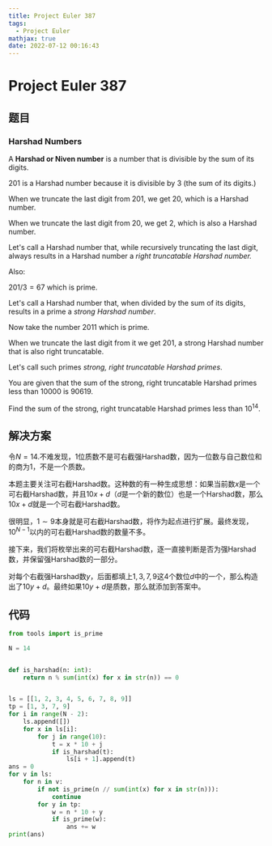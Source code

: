 ```yaml
---
title: Project Euler 387
tags:
  - Project Euler
mathjax: true
date: 2022-07-12 00:16:43
---
```


<escape><!-- more --></escape>

# Project Euler 387

## 题目

### Harshad Numbers

A **Harshad or Niven number** is a number that is divisible by the sum of its digits.

$201$ is a Harshad number because it is divisible by $3$ (the sum of its digits.)

When we truncate the last digit from $201$, we get $20$, which is a Harshad number.

When we truncate the last digit from $20$, we get $2$, which is also a Harshad number.

Let's call a Harshad number that, while recursively truncating the last digit, always results in a Harshad number a *right truncatable Harshad number.*

Also:

$201/3=67$ which is prime.

Let's call a Harshad number that, when divided by the sum of its digits, results in a prime a *strong Harshad number*.

Now take the number $2011$ which is prime.

When we truncate the last digit from it we get $201$, a strong Harshad number that is also right truncatable.

Let's call such primes *strong, right truncatable Harshad primes*.

You are given that the sum of the strong, right truncatable Harshad primes less than $10000$ is $90619$.

Find the sum of the strong, right truncatable Harshad primes less than $10^{14}$.

## 解决方案

令$N=14.$不难发现，$1$位质数不是可右截强Harshad数，因为一位数与自己数位和的商为$1$，不是一个质数。

本题主要关注可右截Harshad数。这种数的有一种生成思想：如果当前数$x$是一个可右截Harshad数，并且$10x+d$（$d$是一个新的数位）也是一个Harshad数，那么$10x+d$就是一个可右截Harshad数。

很明显，$1\sim 9$本身就是可右截Harshad数，将作为起点进行扩展。最终发现，$10^{N-1}$以内的可右截Harshad数的数量不多。

接下来，我们将枚举出来的可右截Harshad数，逐一直接判断是否为强Harshad数，并保留强Harshad数的一部分。

对每个右截强Harshad数$y$，后面都填上$1,3,7,9$这$4$个数位$d$中的一个，那么构造出了$10y+d$。最终如果$10y+d$是质数，那么就添加到答案中。

## 代码

```py
from tools import is_prime

N = 14


def is_harshad(n: int):
    return n % sum(int(x) for x in str(n)) == 0


ls = [[1, 2, 3, 4, 5, 6, 7, 8, 9]]
tp = [1, 3, 7, 9]
for i in range(N - 2):
    ls.append([])
    for x in ls[i]:
        for j in range(10):
            t = x * 10 + j
            if is_harshad(t):
                ls[i + 1].append(t)
ans = 0
for v in ls:
    for n in v:
        if not is_prime(n // sum(int(x) for x in str(n))):
            continue
        for y in tp:
            w = n * 10 + y
            if is_prime(w):
                ans += w
print(ans)

```
